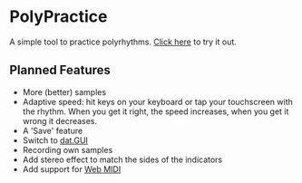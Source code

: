 # PolyPractice

A simple tool to practice polyrhythms. [Click here](https://erniejunior.github.io/PolyPractice/) to try it out.

## Planned Features

* More (better) samples
* Adaptive speed: hit keys on your keyboard or tap your touchscreen with the rhythm. When you get it right, the speed increases, when you get it wrong it decreases.
* A 'Save' feature
* Switch to [dat.GUI](https://github.com/dataarts/dat.gui)
* Recording own samples
* Add stereo effect to match the sides of the indicators
* Add support for [Web MIDI](https://github.com/djipco/webmidi)
